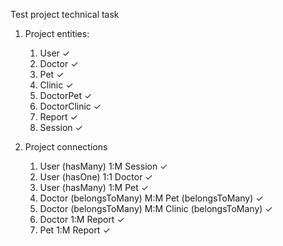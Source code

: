 Test project technical task

1. Project entities:
   1. User ✓
   2. Doctor ✓
   3. Pet ✓
   4. Clinic ✓
   5. DoctorPet ✓
   6. DoctorClinic ✓
   7. Report ✓
   8. Session ✓

2. Project connections
   1. User (hasMany) 1:M Session ✓
   2. User (hasOne) 1:1 Doctor ✓
   3. User (hasMany) 1:M Pet ✓
   4. Doctor (belongsToMany) M:M Pet (belongsToMany) ✓
   5. Doctor (belongsToMany) M:M Clinic (belongsToMany) ✓
   6. Doctor 1:M Report ✓
   7. Pet 1:M Report ✓
